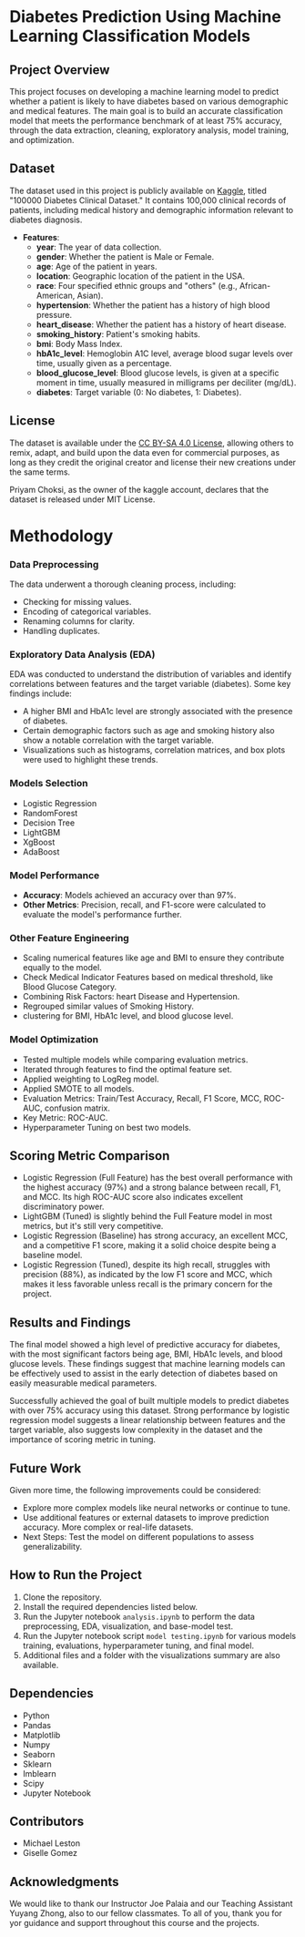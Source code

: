# Diabetes Prediction Using Machine Learning Classification Models

## Project Overview

This project focuses on developing a machine learning model to predict whether a patient is likely to have diabetes based on various demographic and medical features. The main goal is to build an accurate classification model that meets the performance benchmark of at least 75% accuracy, through the data extraction, cleaning, exploratory analysis, model training, and optimization.

## Dataset

The dataset used in this project is publicly available on [Kaggle](https://www.kaggle.com/datasets/priyamchoksi/100000-diabetes-clinical-dataset), titled "100000 Diabetes Clinical Dataset." It contains 100,000 clinical records of patients, including medical history and demographic information relevant to diabetes diagnosis.

- **Features**:
  - **year**: The year of data collection.
  - **gender**: Whether the patient is Male or Female.
  - **age**: Age of the patient in years.
  - **location**: Geographic location of the patient in the USA.
  - **race**: Four specified ethnic groups and "others"  (e.g., African-American, Asian).
  - **hypertension**: Whether the patient has a history of high blood pressure.
  - **heart_disease**: Whether the patient has a history of heart disease.
  - **smoking_history**: Patient's smoking habits.
  - **bmi**: Body Mass Index.
  - **hbA1c_level**: Hemoglobin A1C level, average blood sugar levels over time, usually given as a percentage.
  - **blood_glucose_level**: Blood glucose levels, is given at a specific moment in time, usually measured in milligrams per deciliter (mg/dL).
  - **diabetes**: Target variable (0: No diabetes, 1: Diabetes).

## License

The dataset is available under the [CC BY-SA 4.0 License](https://creativecommons.org/licenses/by-sa/4.0/), allowing others to remix, adapt, and build upon the data even for commercial purposes, as long as they credit the original creator and license their new creations under the same terms.

Priyam Choksi, as the owner of the kaggle account, declares that the dataset is released under MIT License.

# Methodology

### Data Preprocessing

The data underwent a thorough cleaning process, including:
- Checking for missing values.
- Encoding of categorical variables.
- Renaming columns for clarity.
- Handling duplicates.

### Exploratory Data Analysis (EDA)

EDA was conducted to understand the distribution of variables and identify correlations between features and the target variable (diabetes). Some key findings include:
- A higher BMI and HbA1c level are strongly associated with the presence of diabetes.
- Certain demographic factors such as age and smoking history also show a notable correlation with the target variable.
- Visualizations such as histograms, correlation matrices, and box plots were used to highlight these trends.

### Models Selection

- Logistic Regression
- RandomForest
- Decision Tree
- LightGBM
- XgBoost
- AdaBoost

### Model Performance

- **Accuracy**: Models achieved an accuracy over than 97%.
- **Other Metrics**: Precision, recall, and F1-score were calculated to evaluate the model's performance further.

### Other Feature Engineering
- Scaling numerical features like age and BMI to ensure they contribute equally to the model.
- Check Medical Indicator Features based on medical threshold, like Blood Glucose Category.
- Combining Risk Factors: heart Disease and Hypertension.
- Regrouped similar values of Smoking History.
- clustering for BMI, HbA1c level, and blood glucose level.

### Model Optimization
- Tested multiple models while comparing evaluation metrics.
- Iterated through features to find the optimal feature set.
- Applied weighting to LogReg model.
- Applied SMOTE to all models.
- Evaluation Metrics: Train/Test Accuracy, Recall, F1 Score, MCC, ROC-AUC, confusion matrix.
- Key Metric: ROC-AUC.
- Hyperparameter Tuning on best two models.

## Scoring Metric Comparison
- Logistic Regression (Full Feature) has the best overall performance with the highest accuracy (97%) and a strong balance between recall, F1, and MCC. Its high ROC-AUC score also indicates excellent discriminatory power.
- LightGBM (Tuned) is slightly behind the Full Feature model in most metrics, but it's still very competitive.
- Logistic Regression (Baseline) has strong accuracy, an excellent MCC, and a competitive F1 score, making it a solid choice despite being a baseline model.
- Logistic Regression (Tuned), despite its high recall, struggles with precision (88%), as indicated by the low F1 score and MCC, which makes it less favorable unless recall is the primary concern for the project.

## Results and Findings

The final model showed a high level of predictive accuracy for diabetes, with the most significant factors being age, BMI, HbA1c levels, and blood glucose levels. These findings suggest that machine learning models can be effectively used to assist in the early detection of diabetes based on easily measurable medical parameters.

Successfully achieved the goal of built multiple models to predict diabetes with over 75% accuracy using this dataset. Strong performance by logistic regression model suggests a linear relationship between features and the target variable, also suggests low complexity in the dataset and the importance of scoring metric in tuning.

## Future Work

Given more time, the following improvements could be considered:
- Explore more complex models like neural networks or continue to tune.
- Use additional features or external datasets to improve prediction accuracy. More complex or real-life datasets.
- Next Steps: Test the model on different populations to assess generalizability.

## How to Run the Project

1. Clone the repository.
2. Install the required dependencies listed below.
3. Run the Jupyter notebook `analysis.ipynb` to perform the data preprocessing, EDA, visualization, and base-model test.
4. Run the Jupyter notebook script `model testing.ipynb` for various models training, evaluations, hyperparameter tuning, and final model.
5. Additional files and a folder with the visualizations summary are also available.

## Dependencies

- Python
- Pandas
- Matplotlib
- Numpy
- Seaborn
- Sklearn
- Imblearn
- Scipy
- Jupyter Notebook

## Contributors

- Michael Leston
- Giselle Gomez

## Acknowledgments

We would like to thank our Instructor Joe Palaia and our Teaching Assistant Yuyang Zhong, also to our fellow classmates. To all of you, thank you for yor guidance and support throughout this course and the projects. 

